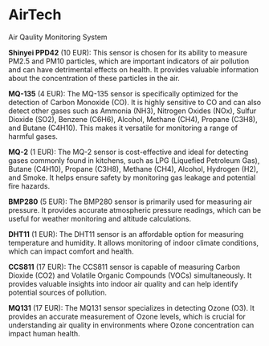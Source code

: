 # AirTech
Air Qaulity Monitoring System


**Shinyei PPD42** (10 EUR): This sensor is chosen for its ability to measure PM2.5 and PM10 particles, which are important indicators of air pollution and can have detrimental effects on health. It provides valuable information about the concentration of these particles in the air.

**MQ-135** (4 EUR): The MQ-135 sensor is specifically optimized for the detection of Carbon Monoxide (CO). It is highly sensitive to CO and can also detect other gases such as Ammonia (NH3), Nitrogen Oxides (NOx), Sulfur Dioxide (SO2), Benzene (C6H6), Alcohol, Methane (CH4), Propane (C3H8), and Butane (C4H10). This makes it versatile for monitoring a range of harmful gases.

**MQ-2** (1 EUR): The MQ-2 sensor is cost-effective and ideal for detecting gases commonly found in kitchens, such as LPG (Liquefied Petroleum Gas), Butane (C4H10), Propane (C3H8), Methane (CH4), Alcohol, Hydrogen (H2), and Smoke. It helps ensure safety by monitoring gas leakage and potential fire hazards.

**BMP280** (5 EUR): The BMP280 sensor is primarily used for measuring air pressure. It provides accurate atmospheric pressure readings, which can be useful for weather monitoring and altitude calculations.

**DHT11** (1 EUR): The DHT11 sensor is an affordable option for measuring temperature and humidity. It allows monitoring of indoor climate conditions, which can impact comfort and health.

**CCS811** (17 EUR): The CCS811 sensor is capable of measuring Carbon Dioxide (CO2) and Volatile Organic Compounds (VOCs) simultaneously. It provides valuable insights into indoor air quality and can help identify potential sources of pollution.

**MQ131** (17 EUR): The MQ131 sensor specializes in detecting Ozone (O3). It provides an accurate measurement of Ozone levels, which is crucial for understanding air quality in environments where Ozone concentration can impact human health.
